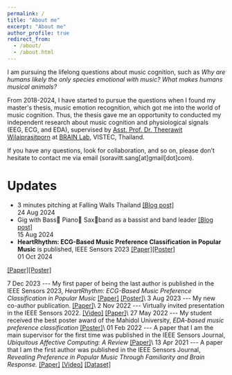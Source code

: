 ```yaml
---
permalink: /
title: "About me"
excerpt: "About me"
author_profile: true
redirect_from: 
  - /about/
  - /about.html
---
```

I am pursuing the lifelong questions about music cognition, such as *Why are humans likely the only species emotional with music?* *What makes humans musical animals?*

From 2018-2024, I have started to pursue the questions when I found my master's thesis, music emotion recognition, which got me into the world of music cognition. Thus, the thesis gave me an opportunity to conducted my independent research about music cognition and physiological signals (EEG, ECG, and EDA), supervised by [Asst. Prof. Dr. Theerawit Wilaiprasitporn](https://scholar.google.com/citations?user=U-L-iGIAAAAJ&hl=th) at [BRAIN Lab](https://brain.vistec.ac.th/), VISTEC, Thailand. 

If you have any questions, look for collaboration, and so on, please don’t hesitate to contact me via email (soravitt.sang[at]gmail[dot]com).

Updates
=====

<ul class="timeline">
  <li>
    <div class="content">3 minutes pitching at Falling Walls Thailand <a href="https://ssoravitt.github.io/talks/2024-08-24-fallingwalls"> [Blog post]</a></div>
    <div class="date">24 Aug 2024</div>
  </li>
  <li>
    <div class="content">Gig with Bass🎸 Piano🎹 Sax🎷band as a bassist and band leader <a href="https://ssoravitt.github.io/posts/2024/08/my-vistec-farewell-band">[Blog post]</a> </div>
    <div class="date">15 Aug 2024</div>
  </li>
  <li>
    <div class="content"> <b>HeartRhythm: ECG-Based Music Preference Classification in Popular Music</b> is published</b>, IEEE Sensors 2023 <a href="https://ieeexplore.ieee.org/document/10325240">[Paper]</a><a href="https://drive.google.com/file/d/1VtqszINiAbvCiBUaR5Q_-E5egUmfFxQH/view?usp=sharing">[Poster]</a> </div>
    <div class="date">01 Oct 2024</div>
  </li>
</ul>

<a href="https://ieeexplore.ieee.org/document/10325240">[Paper]</a><a href="https://drive.google.com/file/d/1VtqszINiAbvCiBUaR5Q_-E5egUmfFxQH/view?usp=sharing">[Poster]</a>

7 Dec 2023 --- My first paper of being the last author is published in the IEEE Sensors 2023, *HeartRhythm: ECG-Based Music Preference Classification in Popular Music*  [[Paper]](https://ieeexplore.ieee.org/document/10325240) [[Poster]](https://drive.google.com/file/d/1VtqszINiAbvCiBUaR5Q_-E5egUmfFxQH/view?usp=sharing)\\
3 Aug 2023 --- My new co-author publication. [[Paper]](https://ieeexplore.ieee.org/document/10190329)\\
2 Nov 2022 --- Virtually invited presentation in the IEEE Sensors 2022. [[Video]](https://youtu.be/jdnipFzvos4?si=Zctu7AJ1ZXTyYpSp) [[Paper]](https://ieeexplore.ieee.org/document/9402806)\\
27 May 2022 --- My student received the best poster award of the Mahidol University, *EDA-based music preference classification* [[Poster]](https://drive.google.com/file/d/1fhBA9g-PXZKsSzrXUBVIheheM-3AjHIY/view)\\
01 Feb 2022 --- A paper that I am the main supervisor for the first time was published in the IEEE Sensors Journal, *Ubiquitous Affective Computing: A Review* [[Paper]](https://ieeexplore.ieee.org/document/9662339)\\
13 Apr 2021 --- A paper that I am the first author was published in the IEEE Sensors Journal, *Revealing Preference in Popular Music Through Familiarity and Brain Response.* [[Paper]](https://ieeexplore.ieee.org/document/9402806) [[Video]](https://youtu.be/jdnipFzvos4) [[Dataset]](https://github.com/IoBT-VISTEC/MUSEC)
